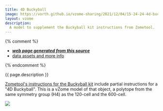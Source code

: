 ```yaml
---
title: 4D Buckyball
image: https://vorth.github.io/vzome-sharing/2021/12/04/15-24-24-4d-buckyball/4d-buckyball.png
layout: vzome
description:
  A model to supplement the Buckyball kit instructions from Zometool.
---
```


{% comment %}
 - [***web page generated from this source***][post]
 - [data assets and more info][github]

[post]: <https://vorth.github.io/vzome-sharing/2021/12/04/4d-buckyball-15-24-24.html>
[github]: <https://github.com/vorth/vzome-sharing/tree/main/2021/12/04/15-24-24-4d-buckyball/>
{% endcomment %}

{{ page.description }}

[Zometool's instructions for the Buckyball kit](https://www.zometool.com/content/Buckyball-web.PDF) include
partial instructions for a "4D Buckyball".  This is a vZome model of that object, a polytope from the
same symmetry group (H4) as the 120-cell and the 600-cell.

<vzome-viewer style="width: 100%; height: 65vh;"
       src="https://vorth.github.io/vzome-sharing/2021/12/04/15-24-24-4d-buckyball/4d-buckyball.vZome" >
  <img src="https://vorth.github.io/vzome-sharing/2021/12/04/15-24-24-4d-buckyball/4d-buckyball.png" />
</vzome-viewer>
